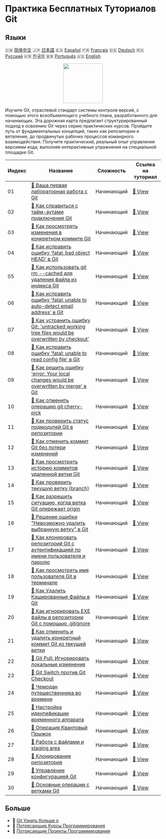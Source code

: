 # Практика Бесплатных Туториалов Git

## Языки

🇨🇳 [简体中文](README_zh.md) 🇯🇵 [日本語](README_ja.md) 🇪🇸 [Español](README_es.md) 🇫🇷 [Français](README_fr.md) 🇩🇪 [Deutsch](README_de.md) 🇷🇺 [Русский](README_ru.md) 🇰🇷 [한국어](README_ko.md) 🇧🇷 [Português](README_pt.md) 🇺🇸 [English](README.md) 

<div align="center">
<img width="128px" src="https://file.labex.io/path/mlkFQS0wjouP.png">
</div>

Изучите Git, отраслевой стандарт системы контроля версий, с помощью этого всеобъемлющего учебного плана, разработанного для начинающих. Эта дорожная карта предлагает структурированный подход к освоению Git через серию практических курсов. Пройдите путь от фундаментальных концепций, таких как репозитории и ветвление, до продвинутых рабочих процессов командного взаимодействия. Получите практический, реальный опыт управления версиями кода, выполняя интерактивные упражнения на специальной площадке Git.

|   Индекс | Название                                                                                                                                                                                                                          | Сложность   | Ссылка на туториал                                                                                                                           |
|----------|-----------------------------------------------------------------------------------------------------------------------------------------------------------------------------------------------------------------------------------|-------------|----------------------------------------------------------------------------------------------------------------------------------------------|
|       01 | [📖 Ваша первая лабораторная работа с Git](https://labex.io/ru/tutorials/git-your-first-git-lab-92739)                                                                                                                            | Начинающий  | [🔗 View](https://labex.io/ru/tutorials/git-your-first-git-lab-92739)                                                                        |
|       02 | [📖 Как справиться с тайм-аутами подключения Git](https://labex.io/ru/tutorials/git-how-to-handle-git-connection-timeouts-419950)                                                                                                 | Начинающий  | [🔗 View](https://labex.io/ru/tutorials/git-how-to-handle-git-connection-timeouts-419950)                                                    |
|       03 | [📖 Как просмотреть изменения в конкретном коммите Git](https://labex.io/ru/tutorials/git-how-to-view-changes-in-a-specific-git-commit-417721)                                                                                    | Начинающий  | [🔗 View](https://labex.io/ru/tutorials/git-how-to-view-changes-in-a-specific-git-commit-417721)                                             |
|       04 | [📖 Как исправить ошибку 'fatal: bad object HEAD' в Git](https://labex.io/ru/tutorials/git-how-to-address-fatal-bad-object-head-error-417639)                                                                                     | Начинающий  | [🔗 View](https://labex.io/ru/tutorials/git-how-to-address-fatal-bad-object-head-error-417639)                                               |
|       05 | [📖 Как использовать git rm --cached для удаления файла из индекса Git](https://labex.io/ru/tutorials/git-how-to-use-git-rm-cached-to-remove-a-file-from-the-git-index-417574)                                                    | Начинающий  | [🔗 View](https://labex.io/ru/tutorials/git-how-to-use-git-rm-cached-to-remove-a-file-from-the-git-index-417574)                             |
|       06 | [📖 Как исправить ошибку 'fatal: unable to auto-detect email address' в Git](https://labex.io/ru/tutorials/git-how-to-resolve-fatal-unable-to-auto-detect-email-address-error-417552)                                             | Начинающий  | [🔗 View](https://labex.io/ru/tutorials/git-how-to-resolve-fatal-unable-to-auto-detect-email-address-error-417552)                           |
|       07 | [📖 Как устранить ошибку Git: 'untracked working tree files would be overwritten by checkout'](https://labex.io/ru/tutorials/git-how-to-handle-error-untracked-working-tree-files-would-be-overwritten-by-checkout-in-git-417551) | Начинающий  | [🔗 View](https://labex.io/ru/tutorials/git-how-to-handle-error-untracked-working-tree-files-would-be-overwritten-by-checkout-in-git-417551) |
|       08 | [📖 Как исправить ошибку 'fatal: unable to read config file' в Git](https://labex.io/ru/tutorials/git-how-to-fix-fatal-unable-to-read-config-file-error-in-git-417550)                                                            | Начинающий  | [🔗 View](https://labex.io/ru/tutorials/git-how-to-fix-fatal-unable-to-read-config-file-error-in-git-417550)                                 |
|       09 | [📖 Как решить ошибку 'error: Your local changes would be overwritten by merge' в Git](https://labex.io/ru/tutorials/git-how-to-address-error-your-local-changes-would-be-overwritten-by-merge-in-git-417548)                     | Начинающий  | [🔗 View](https://labex.io/ru/tutorials/git-how-to-address-error-your-local-changes-would-be-overwritten-by-merge-in-git-417548)             |
|       10 | [📖 Как отменить операцию git cherry-pick](https://labex.io/ru/tutorials/git-how-to-undo-a-git-cherry-pick-operation-417333)                                                                                                      | Начинающий  | [🔗 View](https://labex.io/ru/tutorials/git-how-to-undo-a-git-cherry-pick-operation-417333)                                                  |
|       11 | [📖 Как проверить статус подмодулей Git в репозитории](https://labex.io/ru/tutorials/git-how-to-check-the-status-of-git-submodules-in-a-repository-415628)                                                                        | Начинающий  | [🔗 View](https://labex.io/ru/tutorials/git-how-to-check-the-status-of-git-submodules-in-a-repository-415628)                                |
|       12 | [📖 Как отменить коммит Git без потери изменений](https://labex.io/ru/tutorials/git-how-to-revert-a-git-commit-without-losing-changes-415168)                                                                                     | Начинающий  | [🔗 View](https://labex.io/ru/tutorials/git-how-to-revert-a-git-commit-without-losing-changes-415168)                                        |
|       13 | [📖 Как просмотреть историю коммитов удаленной ветки Git](https://labex.io/ru/tutorials/git-how-to-view-the-commit-history-of-a-remote-git-branch-414840)                                                                         | Начинающий  | [🔗 View](https://labex.io/ru/tutorials/git-how-to-view-the-commit-history-of-a-remote-git-branch-414840)                                    |
|       14 | [📖 Как проверить текущую ветку (branch)](https://labex.io/ru/tutorials/git-how-to-check-the-current-branch-414785)                                                                                                               | Начинающий  | [🔗 View](https://labex.io/ru/tutorials/git-how-to-check-the-current-branch-414785)                                                          |
|       15 | [📖 Как разрешить ситуацию, когда ветка Git опережает origin](https://labex.io/ru/tutorials/git-how-to-resolve-git-branch-ahead-of-origin-413775)                                                                                 | Начинающий  | [🔗 View](https://labex.io/ru/tutorials/git-how-to-resolve-git-branch-ahead-of-origin-413775)                                                |
|       16 | [📖 Решение ошибки "Невозможно удалить выбранную ветку" в Git](https://labex.io/ru/tutorials/git-resolving-cannot-delete-branch-checked-out-error-in-git-411666)                                                                  | Начинающий  | [🔗 View](https://labex.io/ru/tutorials/git-resolving-cannot-delete-branch-checked-out-error-in-git-411666)                                  |
|       17 | [📖 Как клонировать репозиторий Git с аутентификацией по имени пользователя и паролю](https://labex.io/ru/tutorials/git-how-to-clone-a-git-repository-with-username-and-password-authentication-400166)                           | Начинающий  | [🔗 View](https://labex.io/ru/tutorials/git-how-to-clone-a-git-repository-with-username-and-password-authentication-400166)                  |
|       18 | [📖 Как просмотреть имя пользователя Git в терминале](https://labex.io/ru/tutorials/git-how-to-view-your-git-username-in-terminal-398375)                                                                                         | Начинающий  | [🔗 View](https://labex.io/ru/tutorials/git-how-to-view-your-git-username-in-terminal-398375)                                                |
|       19 | [📖 Как Удалить Кэшированные Файлы в Git](https://labex.io/ru/tutorials/git-how-to-remove-cached-files-with-git-398319)                                                                                                           | Начинающий  | [🔗 View](https://labex.io/ru/tutorials/git-how-to-remove-cached-files-with-git-398319)                                                      |
|       20 | [📖 Как игнорировать EXE файлы в репозитории Git с помощью .gitignore](https://labex.io/ru/tutorials/git-how-to-ignore-exe-files-in-a-git-repository-using-gitignore-392944)                                                      | Начинающий  | [🔗 View](https://labex.io/ru/tutorials/git-how-to-ignore-exe-files-in-a-git-repository-using-gitignore-392944)                              |
|       21 | [📖 Как отменить и удалить конкретный коммит Git из текущей ветки](https://labex.io/ru/tutorials/git-how-to-undo-and-remove-a-specific-git-commit-from-current-branch-392832)                                                     | Начинающий  | [🔗 View](https://labex.io/ru/tutorials/git-how-to-undo-and-remove-a-specific-git-commit-from-current-branch-392832)                         |
|       22 | [📖 Git Pull: Игнорировать локальные изменения](https://labex.io/ru/tutorials/git-git-pull-ignore-local-chang-391995)                                                                                                             | Начинающий  | [🔗 View](https://labex.io/ru/tutorials/git-git-pull-ignore-local-chang-391995)                                                              |
|       23 | [📖 Git Switch против Git Checkout](https://labex.io/ru/tutorials/git-git-switch-vs-git-checkout-391555)                                                                                                                          | Начинающий  | [🔗 View](https://labex.io/ru/tutorials/git-git-switch-vs-git-checkout-391555)                                                               |
|       24 | [📖 Чемодан путешественника во времени](https://labex.io/ru/tutorials/git-the-time-traveler-s-suitcase-387725)                                                                                                                    | Начинающий  | [🔗 View](https://labex.io/ru/tutorials/git-the-time-traveler-s-suitcase-387725)                                                             |
|       25 | [📖 Настройка идентификации временного аппарата](https://labex.io/ru/tutorials/git-time-machine-identity-configuration-387720)                                                                                                    | Начинающий  | [🔗 View](https://labex.io/ru/tutorials/git-time-machine-identity-configuration-387720)                                                      |
|       26 | [📖 Операция Квантовый Прыжок](https://labex.io/ru/tutorials/git-operation-quantum-leap-387717)                                                                                                                                   | Начинающий  | [🔗 View](https://labex.io/ru/tutorials/git-operation-quantum-leap-387717)                                                                   |
|       27 | [📖 Работа с файлами и staging area](https://labex.io/ru/tutorials/git-working-with-files-and-staging-area-387457)                                                                                                                | Начинающий  | [🔗 View](https://labex.io/ru/tutorials/git-working-with-files-and-staging-area-387457)                                                      |
|       28 | [📖 Клонирование репозитория](https://labex.io/ru/tutorials/git-clone-a-repository-387454)                                                                                                                                        | Начинающий  | [🔗 View](https://labex.io/ru/tutorials/git-clone-a-repository-387454)                                                                       |
|       29 | [📖 Управление конфигурацией Git](https://labex.io/ru/tutorials/git-git-config-management-385164)                                                                                                                                 | Начинающий  | [🔗 View](https://labex.io/ru/tutorials/git-git-config-management-385164)                                                                    |
|       30 | [📖 Основные операции с ветками Git](https://labex.io/ru/tutorials/git-git-branch-basic-operations-385163)                                                                                                                        | Начинающий  | [🔗 View](https://labex.io/ru/tutorials/git-git-branch-basic-operations-385163)                                                              |

## Больше

- 🔗 [Git Узнать больше о](https://labex.io/ru/skilltrees/git)
- 🔗 [Потрясающие Курсы Программирования](https://github.com/labex-labs/awesome-programming-courses)
- 🔗 [Потрясающие Проекты Программирования](https://github.com/labex-labs/awesome-programming-projects)

